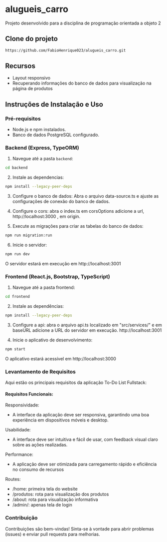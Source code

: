 # alugueis_carro
Projeto desenvolvido para a disciplina de programação orientada a objeto 2

## Clone do projeto
```bash
https://github.com/FabioHenrique023/alugueis_carro.git
```
## Recursos

- Layout responsivo
- Recuperando informações do banco de dados para visualização na página de produtos

## Instruções de Instalação e Uso

### Pré-requisitos

- Node.js e npm instalados.
- Banco de dados PostgreSQL configurado.

### Backend (Express, TypeORM)

1. Navegue até a pasta `backend`:

```bash
cd backend
```

2. Instale as dependencias:
```bash
npm install --legacy-peer-deps
```
3. Configure o banco de dados: Abra o arquivo data-source.ts e ajuste as configurações de conexão do banco de dados.

4. Configure o cors: abra o index.ts em corsOptions  adicione a url, http://localhost:3000 , em origin. 

5. Execute as migrações para criar as tabelas do banco de dados:
```bash
npm run migration:run
```
6. Inicie o servidor:
```bash
npm run dev
```
O servidor estará em execução em http://localhost:3001

### Frontend (React.js, Bootstrap, TypeScript)
1. Navegue até a pasta frontend:
```bash
cd frontend
```
2. Instale as dependências:
```bash
npm install --legacy-peer-deps
```
3. Configure a api: abra o arquivo api.ts localizado em "src/services/" e em baseURL adicione a URL do servidor em execução. http://localhost:3001 

4. Inicie o aplicativo de desenvolvimento:
```bash
npm start
```
O aplicativo estará acessível em http://localhost:3000

### Levantamento de Requisitos

Aqui estão os principais requisitos da aplicação To-Do List Fullstack:

#### Requisitos Funcionais:

Responsividade:

+ A interface da aplicação deve ser responsiva, garantindo uma boa experiência em dispositivos móveis e desktop.

Usabilidade:

+ A interface deve ser intuitiva e fácil de usar, com feedback visual claro sobre as ações realizadas.

Performance:

+ A aplicação deve ser otimizada para carregamento rápido e eficiência no consumo de recursos

Routes:

+ /home: primeira tela do website
+ /produtos: rota para visualização dos produtos
+ /about: rota para visualização informativa
+ /admin/: apenas tela de login

### Contribuição

Contribuições são bem-vindas! Sinta-se à vontade para abrir problemas (issues) e enviar pull requests para melhorias.
